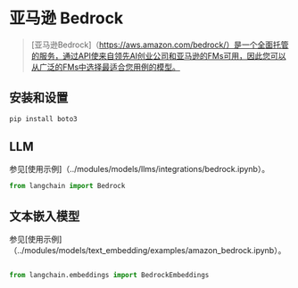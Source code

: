 # 亚马逊 Bedrock


>[亚马逊Bedrock]（https://aws.amazon.com/bedrock/）是一个全面托管的服务，通过API使来自领先AI创业公司和亚马逊的FMs可用，因此您可以从广泛的FMs中选择最适合您用例的模型。


## 安装和设置


```bash
pip install boto3

```



## LLM


参见[使用示例]（../modules/models/llms/integrations/bedrock.ipynb）。


```python
from langchain import Bedrock

```



## 文本嵌入模型


参见[使用示例]（../modules/models/text_embedding/examples/amazon_bedrock.ipynb）。
```python

from langchain.embeddings import BedrockEmbeddings

```

